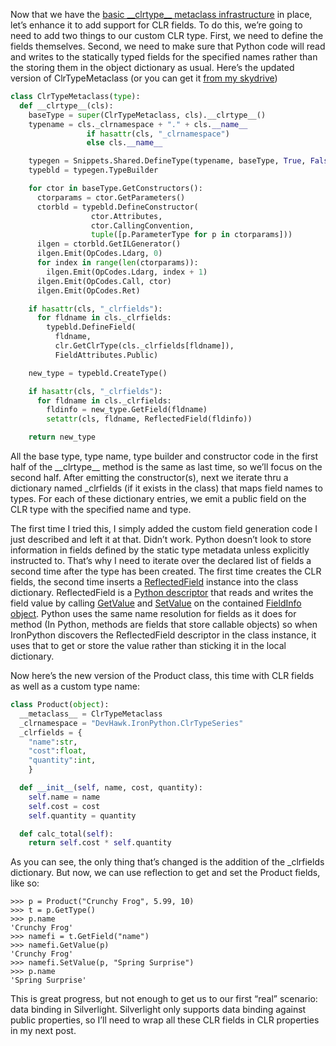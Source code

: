 Now that we have the [basic \_\_clrtype\_\_ metaclass
infrastructure](http://devhawk.net/2009/04/22/__clrtype__-metaclasses-customizing-the-type-name/)
in place, let’s enhance it to add support for CLR fields. To do this,
we’re going to need to add two things to our custom CLR type. First, we
need to define the fields themselves. Second, we need to make sure that
Python code will read and writes to the statically typed fields for the
specified names rather than the storing them in the object dictionary as
usual. Here’s the updated version of ClrTypeMetaclass (or you can get it
[from my
skydrive](http://cid-0d9bc809858885a4.skydrive.live.com/browse.aspx/DevHawk%20Content/IronPython%20Stuff/%7C_%7C_clrtype%7C_%7C_))

``` python
class ClrTypeMetaclass(type):
  def __clrtype__(cls):
    baseType = super(ClrTypeMetaclass, cls).__clrtype__()
    typename = cls._clrnamespace + "." + cls.__name__
                 if hasattr(cls, "_clrnamespace")
                 else cls.__name__

    typegen = Snippets.Shared.DefineType(typename, baseType, True, False)
    typebld = typegen.TypeBuilder

    for ctor in baseType.GetConstructors():
      ctorparams = ctor.GetParameters()
      ctorbld = typebld.DefineConstructor(
                  ctor.Attributes,
                  ctor.CallingConvention,
                  tuple([p.ParameterType for p in ctorparams]))
      ilgen = ctorbld.GetILGenerator()
      ilgen.Emit(OpCodes.Ldarg, 0)
      for index in range(len(ctorparams)):
        ilgen.Emit(OpCodes.Ldarg, index + 1)
      ilgen.Emit(OpCodes.Call, ctor)
      ilgen.Emit(OpCodes.Ret)

    if hasattr(cls, "_clrfields"):
      for fldname in cls._clrfields:
        typebld.DefineField(
          fldname,
          clr.GetClrType(cls._clrfields[fldname]),
          FieldAttributes.Public)

    new_type = typebld.CreateType()

    if hasattr(cls, "_clrfields"):
      for fldname in cls._clrfields:
        fldinfo = new_type.GetField(fldname)
        setattr(cls, fldname, ReflectedField(fldinfo))

    return new_type
```

All the base type, type name, type builder and constructor code in the
first half of the \_\_clrtype\_\_ method is the same as last time, so
we’ll focus on the second half. After emitting the constructor(s), next
we iterate thru a dictionary named \_clrfields (if it exists in the
class) that maps field names to types. For each of these dictionary
entries, we emit a public field on the CLR type with the specified name
and type.

The first time I tried this, I simply added the custom field generation
code I just described and left it at that. Didn’t work. Python doesn’t
look to store information in fields defined by the static type metadata
unless explicitly instructed to. That’s why I need to iterate over the
declared list of fields a second time after the type has been created.
The first time creates the CLR fields, the second time inserts a
[ReflectedField](http://ironpython.codeplex.com/SourceControl/changeset/view/49291#384587)
instance into the class dictionary. ReflectedField is a [Python
descriptor](http://docs.python.org/reference/datamodel.html#implementing-descriptors)
that reads and writes the field value by calling
[GetValue](http://msdn.microsoft.com/library/system.reflection.fieldinfo.getvalue.aspx)
and
[SetValue](http://msdn.microsoft.com/library/system.reflection.fieldinfo.setvalue.aspx)
on the contained [FieldInfo
object](http://msdn.microsoft.com/library/system.reflection.fieldinfo.aspx).
Python uses the same name resolution for fields as it does for method
(In Python, methods are fields that store callable objects) so when
IronPython discovers the ReflectedField descriptor in the class
instance, it uses that to get or store the value rather than sticking it
in the local dictionary.

Now here’s the new version of the Product class, this time with CLR
fields as well as a custom type name:

``` python
class Product(object):
  __metaclass__ = ClrTypeMetaclass
  _clrnamespace = "DevHawk.IronPython.ClrTypeSeries"
  _clrfields = {
    "name":str,
    "cost":float,
    "quantity":int,
    }

  def __init__(self, name, cost, quantity):
    self.name = name
    self.cost = cost
    self.quantity = quantity

  def calc_total(self):
    return self.cost * self.quantity
```

As you can see, the only thing that’s changed is the addition of the
\_clrfields dictionary. But now, we can use reflection to get and set
the Product fields, like so:

```
>>> p = Product("Crunchy Frog", 5.99, 10)
>>> t = p.GetType()
>>> p.name
'Crunchy Frog'
>>> namefi = t.GetField("name")
>>> namefi.GetValue(p)
'Crunchy Frog'
>>> namefi.SetValue(p, "Spring Surprise")
>>> p.name
'Spring Surprise'
```

This is great progress, but not enough to get us to our first “real”
scenario: data binding in Silverlight. Silverlight only supports data
binding against public properties, so I’ll need to wrap all these CLR
fields in CLR properties in my next post.
